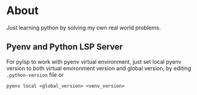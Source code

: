 # About

Just learning python by solving my own real world problems.

## Pyenv and Python LSP Server

For pylsp to work with pyenv virtual environment, just set local pyenv version to both virtual
environment version and global version, by editing `.python-version` file or

```
pyenv local <global_version> <venv_version>
```
